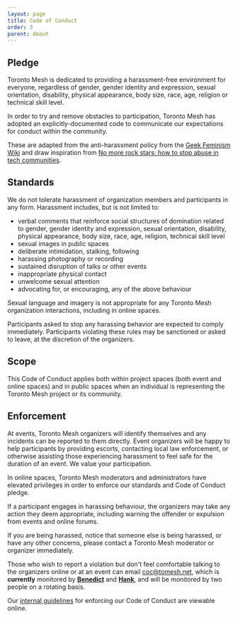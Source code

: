 ```yaml
---
layout: page
title: Code of Conduct
order: 3
parent: About
---
```


## Pledge

Toronto Mesh is dedicated to providing a harassment-free environment for everyone, regardless of gender, gender identity and expression, sexual orientation, disability, physical appearance, body size, race, age, religion or technical skill level.

In order to try and remove obstacles to participation, Toronto Mesh has adopted an explicitly-documented code to communicate our expectations for conduct within the community.

These are adapted from the anti-harassment policy from the [Geek Feminism Wiki](http://geekfeminism.wikia.com/wiki/Conference_anti-harassment/Policy) and draw inspiration from [No more rock stars: how to stop abuse in tech communities](https://hypatia.ca/2016/06/21/no-more-rock-stars/).

## Standards

We do not tolerate harassment of organization members and participants in any form. Harassment includes, but is not limited to:

* verbal comments that reinforce social structures of domination related to gender, gender identity and expression, sexual orientation, disability, physical appearance, body size, race, age, religion, technical skill level
* sexual images in public spaces
* deliberate intimidation, stalking, following
* harassing photography or recording
* sustained disruption of talks or other events
* inappropriate physical contact
* unwelcome sexual attention
* advocating for, or encouraging, any of the above behaviour

Sexual language and imagery is not appropriate for any Toronto Mesh organization interactions, including in online spaces.

Participants asked to stop any harassing behavior are expected to comply immediately. Participants violating these rules may be sanctioned or asked to leave, at the discretion of the organizers.

## Scope

This Code of Conduct applies both within project spaces (both event and online spaces) and in public spaces when an individual is representing the Toronto Mesh project or its community.

## Enforcement

At events, Toronto Mesh organizers will identify themselves and any incidents can be reported to them directly. Event organizers will be happy to help participants by providing escorts, contacting local law enforcement, or otherwise assisting those experiencing harassment to feel safe for the duration of an event. We value your participation.

In online spaces, Toronto Mesh moderators and administrators have elevated privileges in order to enforce our standards and Code of Conduct pledge.

If a participant engages in harassing behaviour, the organizers may take any action they deem appropriate, including warning the offender or expulsion from events and online forums.

If you are being harassed, notice that someone else is being harassed, or have any other concerns, please contact a Toronto Mesh moderator or organizer immediately.

Those who wish to report a violation but don't feel comfortable talking to the organizers online or at an event can email [coc@tomesh.net](mailto:coc@tomesh.net), which is **currently** monitored by [**Benedict**](https://twitter.com/LauBenedict) and [**Hank**](https://github.com/Shrinks99), and will be monitored by two people on a rotating basis.

Our [internal guidelines](https://github.com/tomeshnet/documents/blob/master/governance/conduct-guidelines.md) for enforcing our Code of Conduct are viewable online.
